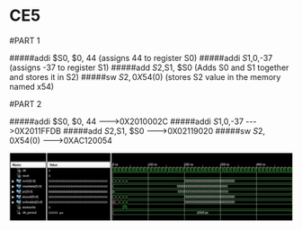 CE5
===
#PART 1

#####addi $S0, $0, 44 (assigns 44 to register S0)
#####addi $S1,$0,-37 (assigns -37 to register S1)
#####add $S2,$S1, $S0 (Adds S0 and S1 together and stores it in S2)
#####sw $S2, 0X54($0) (stores S2 value in the memory named x54)

#PART 2

#####addi $S0, $0, 44     --->0X2010002C
#####addi $S1,$0,-37      --->0X2011FFDB
#####add $S2,$S1, $S0     --->0X02119020
#####sw $S2, 0X54($0)     --->0XAC120054


![alt tag](https://raw.githubusercontent.com/gytenis98/CE5/master/Capture1.JPG)
